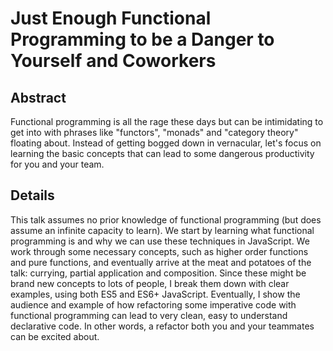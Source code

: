 # Just Enough Functional Programming to be a Danger to Yourself and Coworkers

## Abstract

Functional programming is all the rage these days but can be intimidating to get into with phrases like "functors", "monads" and "category theory" floating about. Instead of getting bogged down in vernacular, let's focus on learning the basic concepts that can lead to some dangerous productivity for you and your team.

## Details

This talk assumes no prior knowledge of functional programming (but does assume an infinite capacity to learn). We start by learning what functional programming is and why we can use these techniques in JavaScript. We work through some necessary concepts, such as higher order functions and pure functions, and eventually arrive at the meat and potatoes of the talk: currying, partial application and composition. Since these might be brand new concepts to lots of people, I break them down with clear examples, using both ES5 and ES6+ JavaScript. Eventually, I show the audience and example of how refactoring some imperative code with functional programming can lead to very clean, easy to understand declarative code. In other words, a refactor both you and your teammates can be excited about.
